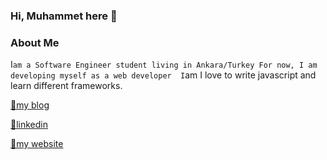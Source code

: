 ### Hi, Muhammet here 👋

<!--
**cokyaman65/cokyaman65** is a ✨ _special_ ✨ repository because its `README.md` (this file) appears on your GitHub profile.

Here are some ideas to get you started:

- 🔭 I’m currently working on ...
- 🌱 I’m currently learning ...
- 👯 I’m looking to collaborate on ...
- 🤔 I’m looking for help with ...
- 💬 Ask me about ...
- 📫 How to reach me: ...
- 😄 Pronouns: ...
- ⚡ Fun fact: ...
-->
### About Me 
I`am a Software Engineer student living in Ankara/Turkey
For now, I am developing myself as a web developer 
I`am I love to write javascript and learn different frameworks.


[🤔my blog](https://medium.com/@cokyamanmuhammet)

[💬linkedin](https://www.linkedin.com/in/muhammet-%C3%A7okyaman-ba9591197/)

[🔭my website](muhammetcokyaman.com)
